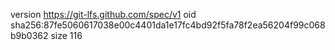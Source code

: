 version https://git-lfs.github.com/spec/v1
oid sha256:87fe5060617038e00c4401da1e17fc4bd92f5fa78f2ea56204f99c068b9b0362
size 116
